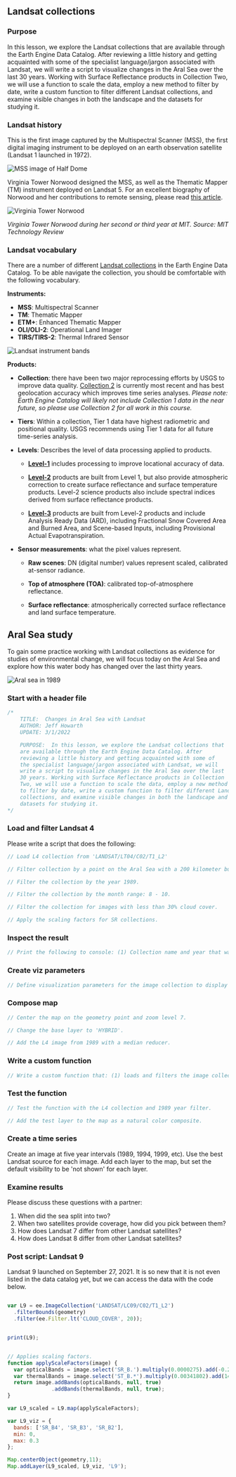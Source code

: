 ## Landsat collections  

### Purpose  

In this lesson, we explore the Landsat collections that are available through the Earth Engine Data Catalog. After reviewing a little history and getting acquainted with some of the specialist language/jargon associated with Landsat, we will write a script to visualize changes in the Aral Sea over the last 30 years. Working with Surface Reflectance products in Collection Two, we will use a function to scale the data, employ a new method to filter by date, write a custom function to filter different Landsat collections, and examine visible changes in both the landscape and the datasets for studying it.    

### Landsat history  

This is the first image captured by the Multispectral Scanner (MSS), the first digital imaging instrument to be deployed on an earth observation satellite (Landsat 1 launched in 1972).  

![MSS image of Half Dome](https://landsat.gsfc.nasa.gov/wp-content/uploads/2014/05/HalfDome_May1972_MSSem321_crop_4web.png)

Virginia Tower Norwood designed the MSS, as well as the Thematic Mapper (TM) instrument deployed on Landsat 5. For an excellent biography of Norwood and her contributions to remote sensing, please read [this article](https://www.technologyreview.com/2021/06/29/1025732/the-woman-who-brought-us-the-world/).   

![Virginia Tower Norwood](https://wp.technologyreview.com/wp-content/uploads/2021/06/virginia-norwood-web.jpg?w=1429)  

_Virginia Tower Norwood during her second or third year at MIT. Source: MIT Technology Review_

### Landsat vocabulary  

There are a number of different [Landsat collections](https://developers.google.com/earth-engine/datasets/catalog/landsat) in the Earth Engine Data Catalog. To be able navigate the collection, you should be comfortable with the following vocabulary.  

**Instruments:**   

* __MSS__: Multispectral Scanner  
* __TM__: Thematic Mapper  
* __ETM+__: Enhanced Thematic Mapper  
* __OLI/OLI-2__: Operational Land Imager    
* __TIRS/TIRS-2__: Thermal Infrared Sensor

![Landsat instrument bands](https://landsat.gsfc.nasa.gov/wp-content/uploads/2021/12/all_Landsat_bands.png)

**Products:**

* __Collection__: there have been two major reprocessing efforts by USGS to improve data quality. [Collection 2](https://www.usgs.gov/landsat-missions/landsat-collection-2) is currently most recent and has best geolocation accuracy which improves time series analyses. _Please note: Earth Engine Catalog will likely not include Collection 1 data in the near future, so please use Collection 2 for all work in this course._   

* __Tiers__: Within a collection, Tier 1 data have highest radiometric and positional quality. USGS recommends using Tier 1 data for all future time-series analysis.  

* __Levels__: Describes the level of data processing applied to products.    

  * [__Level-1__](https://www.usgs.gov/landsat-missions/landsat-level-1-processing-details) includes processing to improve locational accuracy of data.  

  * [__Level-2__](https://www.usgs.gov/landsat-missions/landsat-collection-2-level-2-science-products) products are built from Level 1, but also provide atmospheric correction to create surface reflectance and surface temperature products. Level-2 science products also include spectral indices derived from surface reflectance products.  

  * [__Level-3__](https://www.usgs.gov/landsat-missions/landsat-science-products) products are built from Level-2 products and include Analysis Ready Data (ARD), including Fractional Snow Covered Area and Burned Area, and Scene-based Inputs, including Provisional Actual Evapotranspiration.   

* __Sensor measurements__: what the pixel values represent.  

  * __Raw scenes__: DN (digital number) values represent scaled, calibrated at-sensor radiance.  

  * __Top of atmosphere (TOA)__: calibrated top-of-atmosphere reflectance.  

  * __Surface reflectance__: atmospherically corrected surface reflectance and land surface temperature.     

## Aral Sea study  

To gain some practice working with Landsat collections as evidence for studies of environmental change, we will focus today on the Aral Sea and explore how this water body has changed over the last thirty years.  

![Aral sea in 1989](images/aral.png)  


### Start with a header file  

```js
/*
    TITLE:  Changes in Aral Sea with Landsat  
    AUTHOR: Jeff Howarth  
    UPDATE: 3/1/2022  

    PURPOSE:  In this lesson, we explore the Landsat collections that
    are available through the Earth Engine Data Catalog. After
    reviewing a little history and getting acquainted with some of
    the specialist language/jargon associated with Landsat, we will
    write a script to visualize changes in the Aral Sea over the last
    30 years. Working with Surface Reflectance products in Collection
    Two, we will use a function to scale the data, employ a new method
    to filter by date, write a custom function to filter different Landsat
    collections, and examine visible changes in both the landscape and the
    datasets for studying it.
*/

```

### Load and filter Landsat 4  

Please write a script that does the following:  

```js
// Load L4 collection from 'LANDSAT/LT04/C02/T1_L2'  

// Filter collection by a point on the Aral Sea with a 200 kilometer buffer around the point  

// Filter the collection by the year 1989.  

// Filter the collection by the month range: 8 - 10.  

// Filter the collection for images with less than 30% cloud cover.  

// Apply the scaling factors for SR collections.  

```

### Inspect the result    

```js
// Print the following to console: (1) Collection name and year that was filtered, (2) the size of the collection, (3) all of the images in the collection.   
```

### Create viz parameters  

```js
// Define visualization parameters for the image collection to display a natural color composite.  

```

### Compose map  

```js
// Center the map on the geometry point and zoom level 7.  

// Change the base layer to 'HYBRID'.  

// Add the L4 image from 1989 with a median reducer.    

```

### Write a custom function  

```js
// Write a custom function that: (1) loads and filters the image collection with Image ID and year as arguments and (2) prints the name, size, and contents to the Console.  
```

### Test the function  

```js
// Test the function with the L4 collection and 1989 year filter.  

// Add the test layer to the map as a natural color composite.  
```

### Create a time series  

Create an image at five year intervals (1989, 1994, 1999, etc).  Use the best Landsat source for each image.  Add each layer to the map, but set the default visibility to be 'not shown' for each layer.  

### Examine results  

Please discuss these questions with a partner:  

1. When did the sea split into two?  
2. When two satellites provide coverage, how did you pick between them?  
3. How does Landsat 7 differ from other Landsat satellites?
4. How does Landsat 8 differ from other Landsat satellites?


### Post script: Landsat 9  

Landsat 9 launched on September 27, 2021. It is so new that it is not even listed in the data catalog yet, but we can access the data with the code below.   

```js

var L9 = ee.ImageCollection('LANDSAT/LC09/C02/T1_L2')
  .filterBounds(geometry)
  .filter(ee.Filter.lt('CLOUD_COVER', 20));


print(L9);


// Applies scaling factors.
function applyScaleFactors(image) {
  var opticalBands = image.select('SR_B.').multiply(0.0000275).add(-0.2);
  var thermalBands = image.select('ST_B.*').multiply(0.00341802).add(149.0);
  return image.addBands(opticalBands, null, true)
              .addBands(thermalBands, null, true);
}

var L9_scaled = L9.map(applyScaleFactors);

var L9_viz = {
  bands: ['SR_B4', 'SR_B3', 'SR_B2'],
  min: 0,
  max: 0.3
};

Map.centerObject(geometry,11);
Map.addLayer(L9_scaled, L9_viz, 'L9');

```
